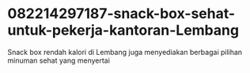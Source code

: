 # 082214297187-snack-box-sehat-untuk-pekerja-kantoran-Lembang
Snack box rendah kalori di Lembang juga menyediakan berbagai pilihan minuman sehat yang menyertai
